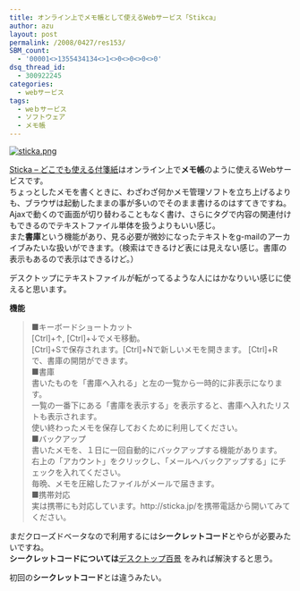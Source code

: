 ```yaml
---
title: オンライン上でメモ帳として使えるWebサービス「Stikca」
author: azu
layout: post
permalink: /2008/0427/res153/
SBM_count:
  - '00001<>1355434134<>1<>0<>0<>0<>0'
dsq_thread_id:
  - 300922245
categories:
  - webサービス
tags:
  - weｂサービス
  - ソフトウェア
  - メモ帳
---
```

<p><a href="http://efcl.infol/wp-content/uploads/2008/04/sticka.png" title="sticka.png"><img src="http://efcl.infol/wp-content/uploads/2008/04/sticka.thumbnail.png" alt="sticka.png" /></a></p>
<p><a href="http://sticka.jp/">Sticka &#8211; どこでも使える付箋紙</a>はオンライン上で<strong>メモ帳</strong>のように使えるWebサービスです。<br />
ちょっとしたメモを書くときに、わざわざ何かメモ管理ソフトを立ち上げるよりも、ブラウザは起動したままの事が多いのでそのまま書けるのはすてきですね。<br />
Ajaxで動くので画面が切り替わることもなく書け、さらにタグで内容の関連付けもできるのでテキストファイル単体を扱うよりもいい感じ。<br />
また<strong>書庫</strong>という機能があり、見る必要が微妙になったテキストをg-mailのアーカイブみたいな扱いができます。（検索はできるけど表には見えない感じ。書庫の表示もあるので表示はできるけど。）</p>
<p>デスクトップにテキストファイルが転がってるような人にはかなりいい感じに使えると思います。</p>
<p><strong>機能</strong></p>
<blockquote cite="http://sticka.jp/home#dpgouGfbur3B9NeJe1afjI" title="Sticka - azu"><p>■キーボードショートカット<br />
[Ctrl]+↑, [Ctrl]+↓でメモ移動。<br />
[Ctrl]+Sで保存されます。[Ctrl]+Nで新しいメモを開きます。 [Ctrl]+Rで、書庫の開閉ができます。<br />
■書庫<br />
書いたものを「書庫へ入れる」と左の一覧から一時的に非表示になります。<br />
一覧の一番下にある「書庫を表示する」を表示すると、書庫へ入れたリストも表示されます。<br />
使い終わったメモを保存しておくために利用してください。<br />
■バックアップ<br />
書いたメモを、１日に一回自動的にバックアップする機能があります。<br />
右上の「アカウント」をクリックし、「メールへバックアップする」にチェックを入れてください。<br />
毎晩、メモを圧縮したファイルがメールで届きます。<br />
■携帯対応<br />
実は携帯にも対応しています。http://sticka.jp/を携帯電話から開いてみてください。</p>
</blockquote>
<p>まだクローズドベータなので利用するには<strong>シークレットコード</strong>とやらが必要みたいですね。<br />
<strong>シークレットコードについては</strong><a href="http://bb.watch.impress.co.jp/cda/desktop/21729.html">デスクトップ百景</a> をみれば解決すると思う。</p>
<p>初回の<strong>シークレットコード</strong>とは違うみたい。</p>
